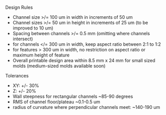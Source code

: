 Design Rules

- Channel size >/= 100 um in width in increments of 50 um
- Channel sizes >/= 50 um in height in increments of 25 um (to be improved to 10 um)
- Spacing between channels >/= 0.5 mm (omitting where channels intersect)
- for channels </= 300 um in width, keep aspect ratio between 2:1 to 1:2
- for features > 300 um in width, no restriction on aspect ratio or maximum height of feature
- Overall printable design area within 8.5 mm x 24 mm for small sized molds (medium-sized molds available soon)

Tolerances

* XY: +/- 30%
* Z: +/- 20%
* Wall steepness for rectangular channels ~85-90 degrees
* RMS of channel floor/plateau ~0.1-0.5 um
* radius of curvature where perpendicular channels meet: ~140-190 um
